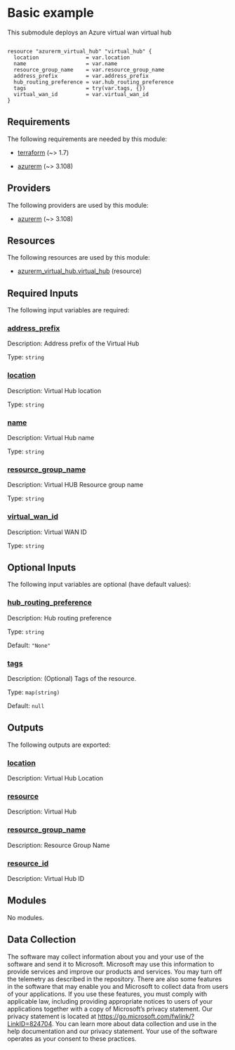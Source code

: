 <!-- BEGIN_TF_DOCS -->
# Basic example

This submodule deploys an Azure virtual wan virtual hub

```hcl

resource "azurerm_virtual_hub" "virtual_hub" {
  location               = var.location
  name                   = var.name
  resource_group_name    = var.resource_group_name
  address_prefix         = var.address_prefix
  hub_routing_preference = var.hub_routing_preference
  tags                   = try(var.tags, {})
  virtual_wan_id         = var.virtual_wan_id
}
```

<!-- markdownlint-disable MD033 -->
## Requirements

The following requirements are needed by this module:

- <a name="requirement_terraform"></a> [terraform](#requirement\_terraform) (~> 1.7)

- <a name="requirement_azurerm"></a> [azurerm](#requirement\_azurerm) (~> 3.108)

## Providers

The following providers are used by this module:

- <a name="provider_azurerm"></a> [azurerm](#provider\_azurerm) (~> 3.108)

## Resources

The following resources are used by this module:

- [azurerm_virtual_hub.virtual_hub](https://registry.terraform.io/providers/hashicorp/azurerm/latest/docs/resources/virtual_hub) (resource)

<!-- markdownlint-disable MD013 -->
## Required Inputs

The following input variables are required:

### <a name="input_address_prefix"></a> [address\_prefix](#input\_address\_prefix)

Description: Address prefix of the Virtual Hub

Type: `string`

### <a name="input_location"></a> [location](#input\_location)

Description: Virtual Hub location

Type: `string`

### <a name="input_name"></a> [name](#input\_name)

Description: Virtual Hub name

Type: `string`

### <a name="input_resource_group_name"></a> [resource\_group\_name](#input\_resource\_group\_name)

Description: Virtual HUB Resource group name

Type: `string`

### <a name="input_virtual_wan_id"></a> [virtual\_wan\_id](#input\_virtual\_wan\_id)

Description: Virtual WAN ID

Type: `string`

## Optional Inputs

The following input variables are optional (have default values):

### <a name="input_hub_routing_preference"></a> [hub\_routing\_preference](#input\_hub\_routing\_preference)

Description: Hub routing preference

Type: `string`

Default: `"None"`

### <a name="input_tags"></a> [tags](#input\_tags)

Description: (Optional) Tags of the resource.

Type: `map(string)`

Default: `null`

## Outputs

The following outputs are exported:

### <a name="output_location"></a> [location](#output\_location)

Description: Virtual Hub Location

### <a name="output_resource"></a> [resource](#output\_resource)

Description: Virtual Hub

### <a name="output_resource_group_name"></a> [resource\_group\_name](#output\_resource\_group\_name)

Description: Resource Group Name

### <a name="output_resource_id"></a> [resource\_id](#output\_resource\_id)

Description: Virtual Hub ID

## Modules

No modules.

<!-- markdownlint-disable-next-line MD041 -->
## Data Collection

The software may collect information about you and your use of the software and send it to Microsoft. Microsoft may use this information to provide services and improve our products and services. You may turn off the telemetry as described in the repository. There are also some features in the software that may enable you and Microsoft to collect data from users of your applications. If you use these features, you must comply with applicable law, including providing appropriate notices to users of your applications together with a copy of Microsoft’s privacy statement. Our privacy statement is located at <https://go.microsoft.com/fwlink/?LinkID=824704>. You can learn more about data collection and use in the help documentation and our privacy statement. Your use of the software operates as your consent to these practices.
<!-- END_TF_DOCS -->